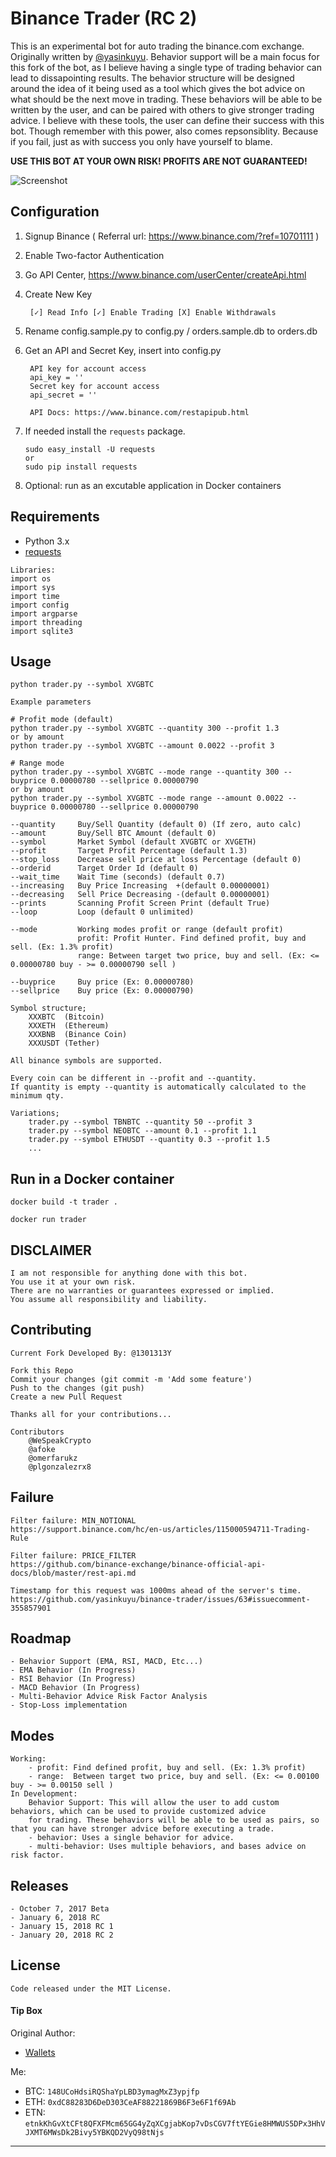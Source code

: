 # Binance Trader (RC 2)

This is an experimental bot for auto trading the binance.com exchange. Originally written by [@yasinkuyu](https://twitter.com/yasinkuyu). Behavior support will be a main focus for this fork of the bot, as I believe
having a single type of trading behavior can lead to dissapointing results. The behavior structure will be designed around
the idea of it being used as a tool which gives the bot advice on what should be the next move in trading. These behaviors
will be able to be written by the user, and can be paired with others to give stronger trading advice. I believe with
these tools, the user can define their success with this bot. Though remember with this power, also comes repsonsiblity.
Because if you fail, just as with success you only have yourself to blame.

**USE THIS BOT AT YOUR OWN RISK! PROFITS ARE NOT GUARANTEED!**

![Screenshot](https://github.com/yasinkuyu/binance-trader/blob/master/img/screenshot.png)

## Configuration

1. Signup Binance ( Referral url: https://www.binance.com/?ref=10701111 )
2. Enable Two-factor Authentication    
3. Go API Center, https://www.binance.com/userCenter/createApi.html
4. Create New Key

        [✓] Read Info [✓] Enable Trading [X] Enable Withdrawals 
5. Rename config.sample.py to config.py / orders.sample.db to orders.db
6. Get an API and Secret Key, insert into config.py

        API key for account access
        api_key = ''
        Secret key for account access
        api_secret = ''

        API Docs: https://www.binance.com/restapipub.html
7. If needed install the `requests` package.
    ```
    sudo easy_install -U requests
    or 
    sudo pip install requests
    ```
7. Optional: run as an excutable application in Docker containers

## Requirements
* Python 3.x
* [requests](http://docs.python-requests.org/en/master/)
```
Libraries:
import os
import sys
import time
import config
import argparse
import threading
import sqlite3
 ```


## Usage

    python trader.py --symbol XVGBTC
    
    Example parameters
    
    # Profit mode (default)
    python trader.py --symbol XVGBTC --quantity 300 --profit 1.3
    or by amount
    python trader.py --symbol XVGBTC --amount 0.0022 --profit 3
    
    # Range mode
    python trader.py --symbol XVGBTC --mode range --quantity 300 --buyprice 0.00000780 --sellprice 0.00000790
    or by amount
    python trader.py --symbol XVGBTC --mode range --amount 0.0022 --buyprice 0.00000780 --sellprice 0.00000790
    
    --quantity     Buy/Sell Quantity (default 0) (If zero, auto calc)
    --amount       Buy/Sell BTC Amount (default 0)
    --symbol       Market Symbol (default XVGBTC or XVGETH)
    --profit       Target Profit Percentage (default 1.3)
    --stop_loss    Decrease sell price at loss Percentage (default 0)
    --orderid      Target Order Id (default 0)
    --wait_time    Wait Time (seconds) (default 0.7)
    --increasing   Buy Price Increasing  +(default 0.00000001)
    --decreasing   Sell Price Decreasing -(default 0.00000001)
    --prints       Scanning Profit Screen Print (default True)
    --loop         Loop (default 0 unlimited)
    
    --mode         Working modes profit or range (default profit)
                   profit: Profit Hunter. Find defined profit, buy and sell. (Ex: 1.3% profit)
                   range: Between target two price, buy and sell. (Ex: <= 0.00000780 buy - >= 0.00000790 sell )
                   
    --buyprice     Buy price (Ex: 0.00000780)
    --sellprice    Buy price (Ex: 0.00000790)

    Symbol structure;
        XXXBTC  (Bitcoin)
        XXXETH  (Ethereum)
        XXXBNB  (Binance Coin)
        XXXUSDT (Tether)

    All binance symbols are supported.
    
    Every coin can be different in --profit and --quantity.
    If quantity is empty --quantity is automatically calculated to the minimum qty.
    
    Variations;
        trader.py --symbol TBNBTC --quantity 50 --profit 3
        trader.py --symbol NEOBTC --amount 0.1 --profit 1.1
        trader.py --symbol ETHUSDT --quantity 0.3 --profit 1.5
        ...
    
## Run in a Docker container

    docker build -t trader .

    docker run trader
 
## DISCLAIMER

    I am not responsible for anything done with this bot. 
    You use it at your own risk. 
    There are no warranties or guarantees expressed or implied. 
    You assume all responsibility and liability.
     
## Contributing
    
    Current Fork Developed By: @1301313Y
    
    Fork this Repo
    Commit your changes (git commit -m 'Add some feature')
    Push to the changes (git push)
    Create a new Pull Request
    
    Thanks all for your contributions...
    
    Contributors
        @WeSpeakCrypto
        @afoke
        @omerfarukz
        @plgonzalezrx8
    
## Failure

    Filter failure: MIN_NOTIONAL
    https://support.binance.com/hc/en-us/articles/115000594711-Trading-Rule

    Filter failure: PRICE_FILTER
    https://github.com/binance-exchange/binance-official-api-docs/blob/master/rest-api.md
    
    Timestamp for this request was 1000ms ahead of the server's time.
    https://github.com/yasinkuyu/binance-trader/issues/63#issuecomment-355857901
    
## Roadmap

    - Behavior Support (EMA, RSI, MACD, Etc...)
    - EMA Behavior (In Progress)
    - RSI Behavior (In Progress)
    - MACD Behavior (In Progress)
    - Multi-Behavior Advice Risk Factor Analysis
    - Stop-Loss implementation
    
 ## Modes  
    Working:
        - profit: Find defined profit, buy and sell. (Ex: 1.3% profit)
        - range:  Between target two price, buy and sell. (Ex: <= 0.00100 buy - >= 0.00150 sell )
    In Development:
        Behavior Support: This will allow the user to add custom behaviors, which can be used to provide customized advice
        for trading. These behaviors will be able to be used as pairs, so that you can have stronger advice before executing a trade.
        - behavior: Uses a single behavior for advice.
        - multi-behavior: Uses multiple behaviors, and bases advice on risk factor.
        
 ## Releases
    - October 7, 2017 Beta
    - January 6, 2018 RC
    - January 15, 2018 RC 1
    - January 20, 2018 RC 2
     
## License
    Code released under the MIT License.

#### Tip Box
Original Author:
* [Wallets](http://yasinkuyu.net/wallet)

Me:
* BTC: `148UCoHdsiRQShaYpLBD3ymagMxZ3ypjfp`
* ETH: `0xdC88283D6DeD303CeAF88221869B6F3e6F1f69Ab`
* ETN: `etnkKhGvXtCFt8QFXFMcm65GG4yZqXCgjabKop7vDsCGV7ftYEGie8HMWUS5DPx3HhVJXMT6MWsDk2Bivy5YBKQD2VyQ98tNjs`

---
